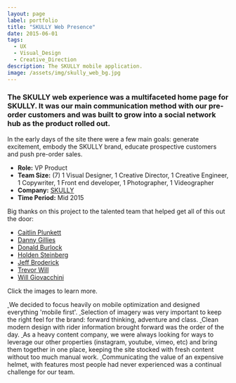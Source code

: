 ```yaml
---
layout: page
label: portfolio
title: "SKULLY Web Presence"
date: 2015-06-01
tags:
  - UX
  - Visual_Design
  - Creative_Direction
description: The SKULLY mobile application.
image: /assets/img/skully_web_bg.jpg
---
```


### The SKULLY web experience was a multifaceted home page for SKULLY. It was our main communication method with our pre-order customers and was built to grow into a social network hub as the product rolled out.  

In the early days of the site there were a few main goals: generate excitement, embody the SKULLY brand, educate prospective customers and push pre-order sales.

+ **Role:** VP Product
+ **Team Size:** (7) 1 Visual Designer, 1 Creative Director, 1 Creative Engineer, 1 Copywriter, 1 Front end developer, 1 Photographer, 1 Videographer
+ **Company:** [SKULLY](https://en.wikipedia.org/wiki/Skully_(helmet))
+ **Time Period:** Mid 2015

 
Big thanks on this project to the talented team that helped get all of this out the door:
* [Caitlin Plunkett](https://www.behance.net/stateofrime)
* [Danny Gillies](https://linkedin.com/in/danielgillies1)
* [Donald Burlock](https://www.linkedin.com/in/donaldburlockjr/)
* [Holden Steinberg](https://www.linkedin.com/in/holdensteinberg/)
* [Jeff Broderick](https://www.linkedin.com/in/brdrck) 
* [Trevor Will](https://www.linkedin.com/in/trevorwillphoto/)
* [Will Giovacchini](http://www.willgiovacchini.com)

Click the images to learn more. 

<a href="/assets/img/sk_web_img1.jpg" data-fancybox="gallery" data-caption="We decided to focus heavily on mobile optimization and designed everything 'mobile first'.">
  <img src="/assets/img/sk_web_img1.jpg" alt="" />
</a>
We decided to focus heavily on mobile optimization and designed everything 'mobile first'.

<a href="/assets/img/sk_web_img2.jpg" data-fancybox="gallery" data-caption="Selection of imagery was very important to keep the right feel for the brand: forward thinking, adventure and class.">
  <img src="/assets/img/sk_web_img2.jpg" alt="" />
</a>
Selection of imagery was very important to keep the right feel for the brand: forward thinking, adventure and class.

<a href="/assets/img/sk_web_img3.jpg" data-fancybox="gallery" data-caption="Clean modern design with rider information brought forward was the order of the day.">
  <img src="/assets/img/sk_web_img3.jpg" alt="" />
</a>
Clean modern design with rider information brought forward was the order of the day.


<a href="/assets/img/sk_web_img4.jpg" data-fancybox="gallery" data-caption="As a heavy content company, we were always looking for ways to leverage our other properties (instagram, youtube, vimeo, etc) and bring them together in one place, keeping the site stocked with fresh content without too much manual work.">
  <img src="/assets/img/sk_web_img4.jpg" alt="" />
</a>
As a heavy content company, we were always looking for ways to leverage our other properties (instagram, youtube, vimeo, etc) and bring them together in one place, keeping the site stocked with fresh content without too much manual work.

<a href="/assets/img/sk_web_img5.jpg" data-fancybox="gallery" data-caption="Communicating the value of an expensive helmet, with features most people had never experienced was a continual challenge for our team.">
  <img src="/assets/img/sk_web_img5.jpg" alt="" />
</a>
Communicating the value of an expensive helmet, with features most people had never experienced was a continual challenge for our team.